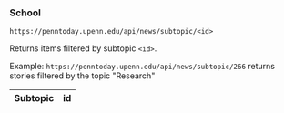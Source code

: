 ### School

`https://penntoday.upenn.edu/api/news/subtopic/<id>`  

Returns items filtered by subtopic `<id>`.

Example: `https://penntoday.upenn.edu/api/news/subtopic/266` returns stories filtered by the topic "Research"

<div class="table-wrapper subtopic">
<table>
  <thead>
    <tr>
      <th>Subtopic</th>
      <th>id</th>
    </tr>
  </thead>
  <tbody>
  </tbody>
  </table>
</div>

<script>
(function($) {
  url = 'https://penntoday.upenn.edu/api/taxonomy/schools/all?_format=json';
  $.get(url, function(data) {
      //populate the table with subtopic data
      subtopics = '';
      $.each(data, function(i, item) {
        name = "<td>" + item.name + "</td>";
        tid  = "<td>" + item.tid + "</td>";
        subtopics += "<tr>" + name + tid + "</tr>";
      });
      $(".subtopic tbody").append(subtopics);
  });
})(jQuery);
</script>
